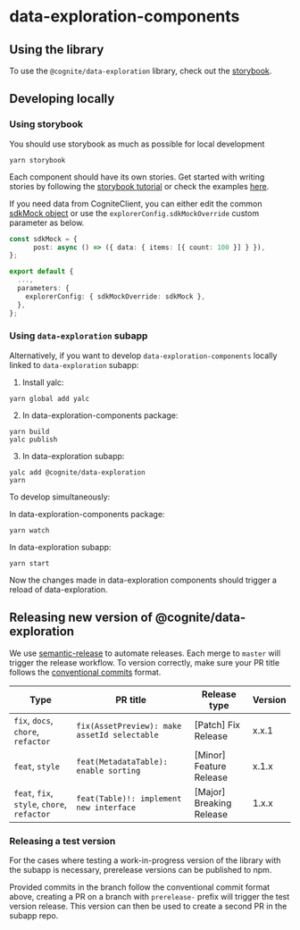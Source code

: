 # data-exploration-components

## Using the library

To use the `@cognite/data-exploration` library, check out the [storybook](https://master--61a5d50c73e912003a269bc9.chromatic.com/).

## Developing locally

### Using storybook

You should use storybook as much as possible for local development
```
yarn storybook
```

Each component should have its own stories. Get started with writing stories by following the [storybook tutorial](https://storybook.js.org/docs/react/writing-stories/introduction) or check the examples [here](https://github.com/storybookjs/storybook).


If you need data from CogniteClient, you can either edit the common [sdkMock object](https://github.com/cognitedata/data-exploration-components/blob/d0aef9846ae18b33dd2fdf6bd1c1edc7c15a530b/src/docs/stub.tsx#L26) or use the `explorerConfig.sdkMockOverride` custom parameter as below.

```ts
const sdkMock = {
      post: async () => ({ data: { items: [{ count: 100 }] } }),
};

export default {
  ...,
  parameters: {
    explorerConfig: { sdkMockOverride: sdkMock },
  },
};
```

### Using `data-exploration` subapp

Alternatively, if you want to develop `data-exploration-components` locally linked to `data-exploration` subapp:

1. Install yalc:
```
yarn global add yalc
```

2. In data-exploration-components package:
```
yarn build
yalc publish
```

3. In data-exploration subapp:
```
yalc add @cognite/data-exploration
yarn
```

To develop simultaneously:

In data-exploration-components package:
```
yarn watch
```

In data-exploration subapp:
```
yarn start
```

Now the changes made in data-exploration components should trigger a reload of data-exploration.

## Releasing new version of @cognite/data-exploration

We use [semantic-release](https://github.com/semantic-release/semantic-release) to automate releases. Each merge to `master` will trigger the release workflow. To version correctly, make sure your PR title follows the [conventional commits](https://www.conventionalcommits.org/en/v1.0.0/) format.


| Type | PR title | Release type | Version |
|------|----------|--------------|---------|
| `fix`, `docs`, `chore`, `refactor` | `fix(AssetPreview): make assetId selectable` | [Patch] Fix Release | x.x.1 |
| `feat`, `style` | `feat(MetadataTable): enable sorting` | [Minor] Feature Release | x.1.x |
| `feat`, `fix`, `style`, `chore`, `refactor` | `feat(Table)!: implement new interface` | [Major] Breaking Release | 1.x.x |

### Releasing a test version

For the cases where testing a work-in-progress version of the library with the subapp is necessary, prerelease versions can be published to npm.

Provided commits in the branch follow the conventional commit format above, creating a PR on a branch with `prerelease-` prefix will trigger the test version release. This version can then be used to create a second PR in the subapp repo.